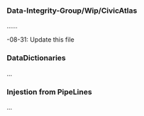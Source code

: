 ### Data-Integrity-Group/Wip/CivicAtlas
......

-08-31: Update this file

### DataDictionaries
...

### Injestion from PipeLines
...
